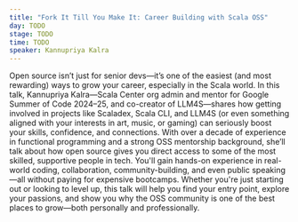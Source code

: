 ```yaml
---
title: "Fork It Till You Make It: Career Building with Scala OSS"
day: TODO
stage: TODO
time: TODO
speaker: Kannupriya Kalra
---
```


Open source isn’t just for senior devs—it’s one of the easiest (and most rewarding) ways to grow your career, especially in the Scala world. In this talk, Kannupriya Kalra—Scala Center org admin and mentor for Google Summer of Code 2024–25, and co-creator of LLM4S—shares how getting involved in projects like Scaladex, Scala CLI, and LLM4S (or even something aligned with your interests in art, music, or gaming) can seriously boost your skills, confidence, and connections.
With over a decade of experience in functional programming and a strong OSS mentorship background, she’ll talk about how open source gives you direct access to some of the most skilled, supportive people in tech. You'll gain hands-on experience in real-world coding, collaboration, community-building, and even public speaking—all without paying for expensive bootcamps.
Whether you're just starting out or looking to level up, this talk will help you find your entry point, explore your passions, and show you why the OSS community is one of the best places to grow—both personally and professionally.

    